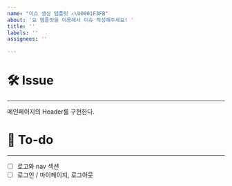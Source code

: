 ```yaml
---
name: "이슈 생성 템플릿 ✍\U0001F3FB"
about: '요 템플릿을 이용해서 이슈 작성해주세요! '
title: ''
labels: ''
assignees: ''

---
```


# 🛠 Issue
---
<!--어떤 작업할건지 적어주세요! -->
메인페이지의 Header를 구현한다.

# 📝 To-do
---
<!-- 해야 할 부분 미리 간단하게 리스트업! -->
 -[ ] 로고와 nav 섹션 
 -[ ] 로그인 / 마이페이지, 로그아웃
